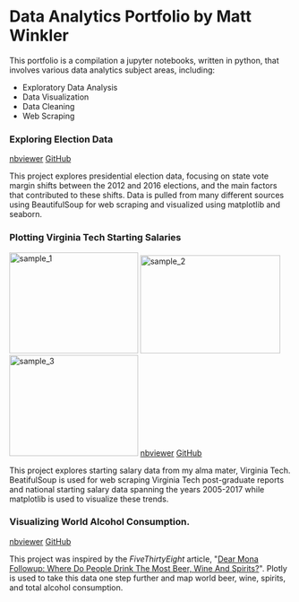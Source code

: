 # Data Analytics Portfolio by Matt Winkler
This portfolio is a compilation a jupyter notebooks, written in python, that involves various data analytics subject areas, including:
* Exploratory Data Analysis
* Data Visualization
* Data Cleaning
* Web Scraping
### Exploring Election Data
<a href="https://nbviewer.jupyter.org/github/MWdataanalytics/Data_Analytics_Portfolio/blob/master/Notebooks/Exploring_Election_Data.ipynb">nbviewer</a> <a href="https://github.com/MWdataanalytics/Data_Analytics_Portfolio/blob/master/Notebooks/Exploring_Election_Data.ipynb">GitHub</a>

This project explores presidential election data, focusing on state vote margin shifts between the 2012 and 2016 elections, and the main factors that contributed to these shifts. Data is pulled from many different sources using BeautifulSoup for web scraping and visualized using matplotlib and seaborn.

### Plotting Virginia Tech Starting Salaries
<img src="https://i.imgur.com/QAeulNu.png" width="230" height="180" alt="sample_1">   <img src="https://i.imgur.com/X4HSyXT.png" width="250" height="175" alt="sample_2">   <img src="https://i.imgur.com/ptyYQ8e.png" width="230" height="180" alt="sample_3">
<a href="http://nbviewer.jupyter.org/github/MWdataanalytics/Data_Analytics_Portfolio/blob/master/Notebooks/Plotting_Virginia_Tech_Starting_Salaries.ipynb">nbviewer</a> <a href="https://github.com/MWdataanalytics/Data_Analytics_Portfolio/blob/master/Notebooks/Plotting_Virginia_Tech_Starting_Salaries.ipynb">GitHub</a>

This project explores starting salary data from my alma mater, Virginia Tech. BeatifulSoup is used for web scraping Virginia Tech post-graduate reports and national starting salary data spanning the years 2005-2017 while matplotlib is used to visualize these trends. 

### Visualizing World Alcohol Consumption. 
<a href="http://nbviewer.jupyter.org/github/MWdataanalytics/Data_Analytics_Portfolio/blob/master/Notebooks/World_Alcohol_Consumption.ipynb">nbviewer</a> <a href="https://github.com/MWdataanalytics/Data_Analytics_Portfolio/blob/master/Notebooks/World_Alcohol_Consumption.ipynb">GitHub</a>

This project was inspired by the <i>FiveThirtyEight</i> article, "<a href="https://fivethirtyeight.com/features/dear-mona-followup-where-do-people-drink-the-most-beer-wine-and-spirits/">Dear Mona Followup: Where Do People Drink The Most Beer, Wine And Spirits?</a>". Plotly is used to take this data one step further and map world beer, wine, spirits, and total alcohol consumption.
